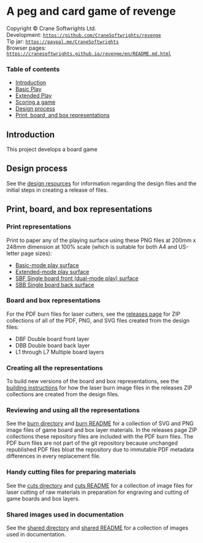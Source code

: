 # A peg and card game of revenge

Copyright © Crane Softwrights Ltd.  
Development: [`https://github.com/CraneSoftwrights/revenge`](https://github.com/CraneSoftwrights/revenge)  
Tip jar: [`https://paypal.me/CraneSoftwrights`](https://paypal.me/CraneSoftwrights)  
Browser pages: [`https://cranesoftwrights.github.io/revenge/en/README.md.html`](https://cranesoftwrights.github.io/revenge/en/README.md.html)  

### Table of contents
- [Introduction](#introduction)
- [Basic Play](#basic-mode-play-)
- [Extended Play](#extended-mode-play-)
- [Scoring a game](#scoring-a-game)
- [Design process](#design-process)
- [Print, board, and box representations](#print-board-and-box-representations)  

## Introduction

This project develops a board game 

## Design process

See the [design resources](design.md) for information regarding the design files and the initial steps in creating a release of files.

## Print, board, and box representations

### Print representations
Print to paper any of the playing surface using these PNG files at 200mm x 248mm dimension at 100% scale (which is suitable for both A4 and US-letter page sizes):

- [Basic-mode play surface ](../shared/basic-revenge-crane.png)
- [Extended-mode play surface ](../shared/extended-revenge-crane.png)
- [SBF Single board front (dual-mode play) surface ](../shared/combo-revenge-crane.png)
- [SBB Single board back surface ](../shared/back-revenge-crane.png)

### Board and box representations

For the PDF burn files for laser cutters, see the [releases page](https://github.com/CraneSoftwrights/revenge/releases) for ZIP collections of all of the PDF, PNG, and SVG files created from the design files:
- DBF Double board front layer
- DBB Double board back layer
- L1 through L7 Multiple board layers

### Creating all the representations

To build new versions of the board and box representations, see the [building instructions](build.md) for how the laser burn image files in the releases ZIP collections are created from the design files.

### Reviewing and using all the representations

See the [burn directory](../burn) and [burn README](burn.md) for a collection of SVG and PNG image files of game board and box layer materials. In the releases page ZIP collections these repository files are included with the PDF burn files. The PDF burn files are not part of the git repository because unchanged republished PDF files bloat the repository due to immutable PDF metadata differences in every replacement file.

### Handy cutting files for preparing materials

See the [cuts directory](../cuts) and [cuts README](cuts.md) for a collection of image files for laser cutting of raw materials in preparation for engraving and cutting of game boards and box layers.

### Shared images used in documentation

See the [shared directory](../shared) and [shared README](shared.md) for a collection of images used in documentation.
